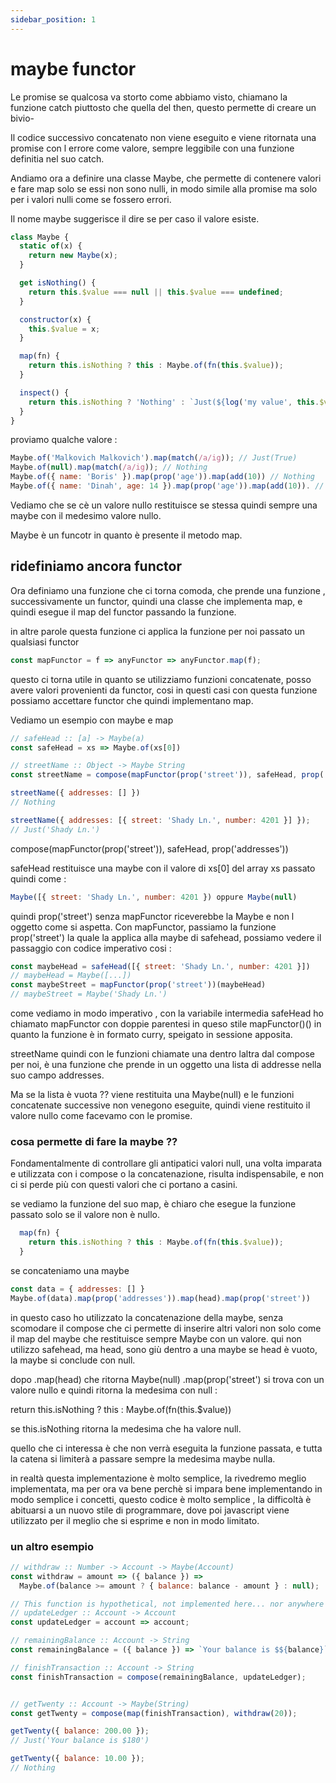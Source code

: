 ```yaml
---
sidebar_position: 1
---
```


# maybe functor

Le promise se qualcosa va storto come abbiamo visto, chiamano la funzione catch piuttosto che quella del then, questo permette di creare un bivio-

 Il codice successivo concatenato non viene eseguito e viene ritornata una promise con l errore come valore, sempre leggibile con una funzione definitia nel suo catch.

 Andiamo ora a definire una classe Maybe, che permette di contenere valori e fare map solo se essi non sono nulli, in modo simile alla promise ma solo per i valori nulli come se fossero errori.

 Il nome maybe suggerisce il dire se per caso il valore esiste.

```js
class Maybe {
  static of(x) {
    return new Maybe(x);
  }

  get isNothing() {
    return this.$value === null || this.$value === undefined;
  }

  constructor(x) {
    this.$value = x;
  }

  map(fn) {
    return this.isNothing ? this : Maybe.of(fn(this.$value));
  }

  inspect() {
    return this.isNothing ? 'Nothing' : `Just(${log('my value', this.$value)})`;
  }
}

```

proviamo qualche valore :

```js
Maybe.of('Malkovich Malkovich').map(match(/a/ig)); // Just(True)
Maybe.of(null).map(match(/a/ig)); // Nothing
Maybe.of({ name: 'Boris' }).map(prop('age')).map(add(10)) // Nothing
Maybe.of({ name: 'Dinah', age: 14 }).map(prop('age')).map(add(10)). // Just(24)
```

Vediamo che se cè un valore nullo restituisce se stessa quindi sempre una maybe con il medesimo valore nullo.

Maybe è un funcotr in quanto è presente il metodo map.


## ridefiniamo ancora functor

Ora definiamo una funzione che ci torna comoda, che prende una funzione , successivamente un functor, quindi una classe che implementa map, e quindi esegue il map del functor passando la funzione.

in altre parole questa funzione ci applica la funzione per noi passato un qualsiasi functor

```js
const mapFunctor = f => anyFunctor => anyFunctor.map(f);
```

questo ci torna utile  in quanto se utilizziamo funzioni concatenate, posso avere valori provenienti da functor, cosi in questi casi con questa funzione possiamo accettare functor che quindi implementano map.

Vediamo un esempio con maybe e map

```js
// safeHead :: [a] -> Maybe(a)
const safeHead = xs => Maybe.of(xs[0])

// streetName :: Object -> Maybe String
const streetName = compose(mapFunctor(prop('street')), safeHead, prop('addresses'))

streetName({ addresses: [] })
// Nothing

streetName({ addresses: [{ street: 'Shady Ln.', number: 4201 }] });
// Just('Shady Ln.')
```

compose(mapFunctor(prop('street')), safeHead, prop('addresses'))

safeHead restituisce una maybe con il valore di xs[0] del array xs passato quindi come :

```js
Maybe([{ street: 'Shady Ln.', number: 4201 }) oppure Maybe(null)
```

quindi prop('street') senza mapFunctor riceverebbe la Maybe e non l oggetto come si aspetta. Con  mapFunctor, passiamo la funzione prop('street') la quale la applica alla maybe di safehead, possiamo vedere il passaggio con codice imperativo cosi :

```js
const maybeHead = safeHead([{ street: 'Shady Ln.', number: 4201 }])
// maybeHead = Maybe([...])
const maybeStreet = mapFunctor(prop('street'))(maybeHead)
// maybeStreet = Maybe('Shady Ln.')
```

come vediamo in modo imperativo , con la variabile intermedia safeHead ho chiamato mapFunctor con doppie parentesi in queso stile mapFunctor()()
in quanto la funzione è in formato curry, speigato in sessione apposita.

streetName quindi con le funzioni chiamate una dentro laltra dal compose per noi, è una funzione che prende in un oggetto una lista di addresse nella suo campo addresses.

Ma se la lista è vuota ?? viene restituita una Maybe(null) e le funzioni concatenate successive non venegono eseguite, quindi viene restituito il valore nullo come facevamo con le promise.

### cosa permette di fare la maybe ??

Fondamentalmente di controllare gli antipatici valori null, una volta imparata e utilizzata con i compose o la concatenazione, risulta indispensabile, e non ci si perde più con questi valori che ci portano a casini.

se vediamo la funzione del suo map, è chiaro che esegue la funzione passato solo se il valore non è nullo.

```js
  map(fn) {
    return this.isNothing ? this : Maybe.of(fn(this.$value));
  }
```

se concateniamo una maybe

```js
const data = { addresses: [] }
Maybe.of(data).map(prop('addresses')).map(head).map(prop('street'))
```

in questo caso ho utilizzato la concatenazione della maybe, senza scomodare il compose che ci permette di inserire altri valori non solo come il map del maybe che restituisce sempre Maybe con un valore.
qui non utilizzo safehead, ma head, sono giù dentro a una maybe se head è vuoto, la maybe si conclude con null.

dopo .map(head) che ritorna Maybe(null) .map(prop('street')
si trova con un valore nullo e quindi ritorna la medesima con null :

  return this.isNothing ? this : Maybe.of(fn(this.$value))

se this.isNothing ritorna la medesima che ha valore null.

quello che ci interessa è che non verrà eseguita la funzione passata, e tutta la catena si limiterà a passare sempre la medesima maybe nulla.

in realtà questa implementazione è molto semplice, la rivedremo meglio implementata, ma per ora va bene perchè si impara bene implementando in modo semplice i concetti, questo codice è molto semplice , la difficoltà è abituarsi a un nuovo stile di programmare, dove poi javascript viene utilizzato per il meglio che si esprime e non in modo limitato.

### un altro esempio

```js
// withdraw :: Number -> Account -> Maybe(Account)
const withdraw = amount => ({ balance }) =>
  Maybe.of(balance >= amount ? { balance: balance - amount } : null);

// This function is hypothetical, not implemented here... nor anywhere else.
// updateLedger :: Account -> Account 
const updateLedger = account => account;

// remainingBalance :: Account -> String
const remainingBalance = ({ balance }) => `Your balance is $${balance}`;

// finishTransaction :: Account -> String
const finishTransaction = compose(remainingBalance, updateLedger);


// getTwenty :: Account -> Maybe(String)
const getTwenty = compose(map(finishTransaction), withdraw(20));

getTwenty({ balance: 200.00 }); 
// Just('Your balance is $180')

getTwenty({ balance: 10.00 });
// Nothing
```
